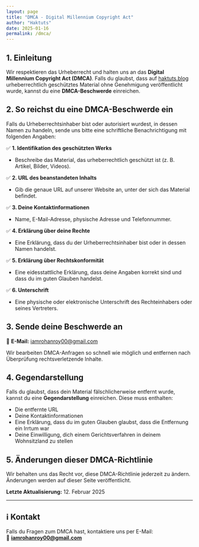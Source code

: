 ```yaml
---
layout: page
title: "DMCA - Digital Millennium Copyright Act"
author: "Haktuts"
date: 2025-01-16
permalink: /dmca/
---
```


## 1. Einleitung  

Wir respektieren das Urheberrecht und halten uns an das **Digital Millennium Copyright Act (DMCA)**. Falls du glaubst, dass auf [haktuts.blog](https://www.haktuts.blog) urheberrechtlich geschütztes Material ohne Genehmigung veröffentlicht wurde, kannst du eine **DMCA-Beschwerde** einreichen.  

## 2. So reichst du eine DMCA-Beschwerde ein  

Falls du Urheberrechtsinhaber bist oder autorisiert wurdest, in dessen Namen zu handeln, sende uns bitte eine schriftliche Benachrichtigung mit folgenden Angaben:  

✅ **1. Identifikation des geschützten Werks**  
- Beschreibe das Material, das urheberrechtlich geschützt ist (z. B. Artikel, Bilder, Videos).  

✅ **2. URL des beanstandeten Inhalts**  
- Gib die genaue URL auf unserer Website an, unter der sich das Material befindet.  

✅ **3. Deine Kontaktinformationen**  
- Name, E-Mail-Adresse, physische Adresse und Telefonnummer.  

✅ **4. Erklärung über deine Rechte**  
- Eine Erklärung, dass du der Urheberrechtsinhaber bist oder in dessen Namen handelst.  

✅ **5. Erklärung über Rechtskonformität**  
- Eine eidesstattliche Erklärung, dass deine Angaben korrekt sind und dass du im guten Glauben handelst.  

✅ **6. Unterschrift**  
- Eine physische oder elektronische Unterschrift des Rechteinhabers oder seines Vertreters.  

## 3. Sende deine Beschwerde an  

📩 **E-Mail:** [iamrohanroy00@gmail.com](mailto:iamrohanroy00@gmail.com)  

Wir bearbeiten DMCA-Anfragen so schnell wie möglich und entfernen nach Überprüfung rechtsverletzende Inhalte.  

## 4. Gegendarstellung  

Falls du glaubst, dass dein Material fälschlicherweise entfernt wurde, kannst du eine **Gegendarstellung** einreichen. Diese muss enthalten:  

- Die entfernte URL  
- Deine Kontaktinformationen  
- Eine Erklärung, dass du im guten Glauben glaubst, dass die Entfernung ein Irrtum war  
- Deine Einwilligung, dich einem Gerichtsverfahren in deinem Wohnsitzland zu stellen  

## 5. Änderungen dieser DMCA-Richtlinie  

Wir behalten uns das Recht vor, diese DMCA-Richtlinie jederzeit zu ändern. Änderungen werden auf dieser Seite veröffentlicht.  

**Letzte Aktualisierung:** 12. Februar 2025  

---

## ℹ️ **Kontakt**  
Falls du Fragen zum DMCA hast, kontaktiere uns per E-Mail:  
📩 **[iamrohanroy00@gmail.com](mailto:iamrohanroy00@gmail.com)**
